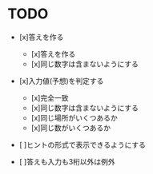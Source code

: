 # TODO
* [x]答えを作る
	* [x]答えを作る
	* [x]同じ数字は含まないようにする
* [x]入力値(予想)を判定する
	* [x]完全一致
	* [x]同じ数字は含まないようにする
	* [x]同じ場所がいくつあるか
	* [x]同じ数がいくつあるか

* [ ]ヒントの形式で表示できるようにする
* [ ]答えも入力も3桁以外は例外
